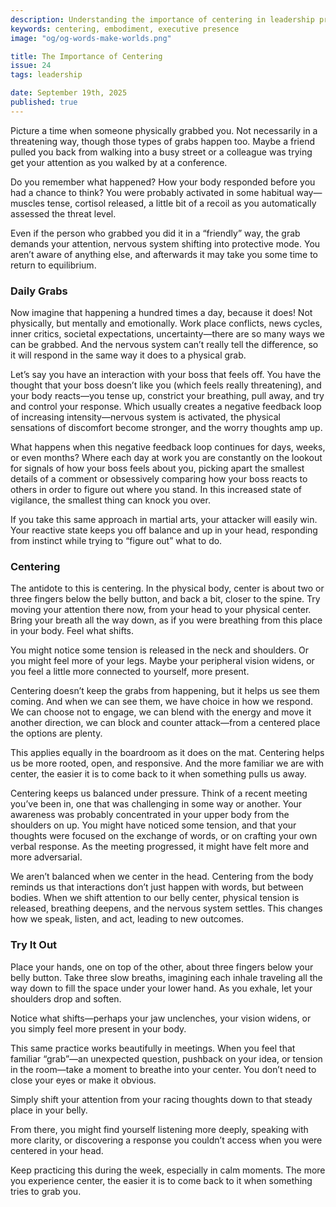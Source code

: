 ```yaml
---
description: Understanding the importance of centering in leadership practice.
keywords: centering, embodiment, executive presence
image: "og/og-words-make-worlds.png"

title: The Importance of Centering
issue: 24
tags: leadership

date: September 19th, 2025
published: true
---
```


Picture a time when someone physically grabbed you. Not necessarily in a threatening way, though those types of grabs happen too. Maybe a friend pulled you back from walking into a busy street or a colleague was trying get your attention as you walked by at a conference.  

Do you remember what happened? How your body responded before you had a chance to think? You were probably activated in some habitual way—muscles tense, cortisol released, a little bit of a recoil as you automatically assessed the threat level.

Even if the person who grabbed you did it in a “friendly” way, the grab demands your attention, nervous system shifting into protective mode. You aren’t aware of anything else, and afterwards it may take you some time to return to equilibrium.

### Daily Grabs

Now imagine that happening a hundred times a day, because it does! Not physically, but mentally and emotionally. Work place conflicts, news cycles, inner critics, societal expectations, uncertainty—there are so many ways we can be grabbed. And the nervous system can’t really tell the difference, so it will respond in the same way it does to a physical grab.

Let’s say you have an interaction with your boss that feels off. You have the thought that your boss doesn’t like you (which feels really threatening), and your body reacts—you tense up, constrict your breathing, pull away, and try and control your response. Which usually creates a negative feedback loop of increasing intensity—nervous system is activated, the physical sensations of discomfort become stronger, and the worry thoughts amp up.

What happens when this negative feedback loop continues for days, weeks, or even months? Where each day at work you are constantly on the lookout for signals of how your boss feels about you, picking apart the smallest details of a comment or obsessively comparing how your boss reacts to others in order to figure out where you stand. In this increased state of vigilance, the smallest thing can knock you over.

If you take this same approach in martial arts, your attacker will easily win. Your reactive state keeps you off balance and up in your head, responding from instinct while trying to “figure out” what to do.

### Centering

The antidote to this is centering. In the physical body, center is about two or three fingers below the belly button, and back a bit, closer to the spine. Try moving your attention there now, from your head to your physical center. Bring your breath all the way down, as if you were breathing from this place in your body. Feel what shifts.

You might notice some tension is released in the neck and shoulders. Or you might feel more of your legs. Maybe your peripheral vision widens, or you feel a little more connected to yourself, more present.  

Centering doesn’t keep the grabs from happening, but it helps us see them coming. And when we can see them, we have choice in how we respond. We can choose not to engage, we can blend with the energy and move it another direction, we can block and counter attack—from a centered place the options are plenty.

This applies equally in the boardroom as it does on the mat. Centering helps us be more rooted, open, and responsive. And the more familiar we are with center, the easier it is to come back to it when something pulls us away.

Centering keeps us balanced under pressure. Think of a recent meeting you’ve been in, one that was challenging in some way or another. Your awareness was probably concentrated in your upper body from the shoulders on up. You might have noticed some tension, and that your thoughts were focused on the exchange of words, or on crafting your own verbal response. As the meeting progressed, it might have felt more and more adversarial.

We aren’t balanced when we center in the head. Centering from the body reminds us that interactions don’t just happen with words, but between bodies. When we shift attention to our belly center, physical tension is released, breathing deepens, and the nervous system settles. This changes how we speak, listen, and act, leading to new outcomes.

### Try It Out

Place your hands, one on top of the other, about three fingers below your belly button. Take three slow breaths, imagining each inhale traveling all the way down to fill the space under your lower hand. As you exhale, let your shoulders drop and soften.

Notice what shifts—perhaps your jaw unclenches, your vision widens, or you simply feel more present in your body.

This same practice works beautifully in meetings. When you feel that familiar “grab”—an unexpected question, pushback on your idea, or tension in the room—take a moment to breathe into your center. You don’t need to close your eyes or make it obvious.

Simply shift your attention from your racing thoughts down to that steady place in your belly.

From there, you might find yourself listening more deeply, speaking with more clarity, or discovering a response you couldn’t access when you were centered in your head.

Keep practicing this during the week, especially in calm moments. The more you experience center, the easier it is to come back to it when something tries to grab you.
